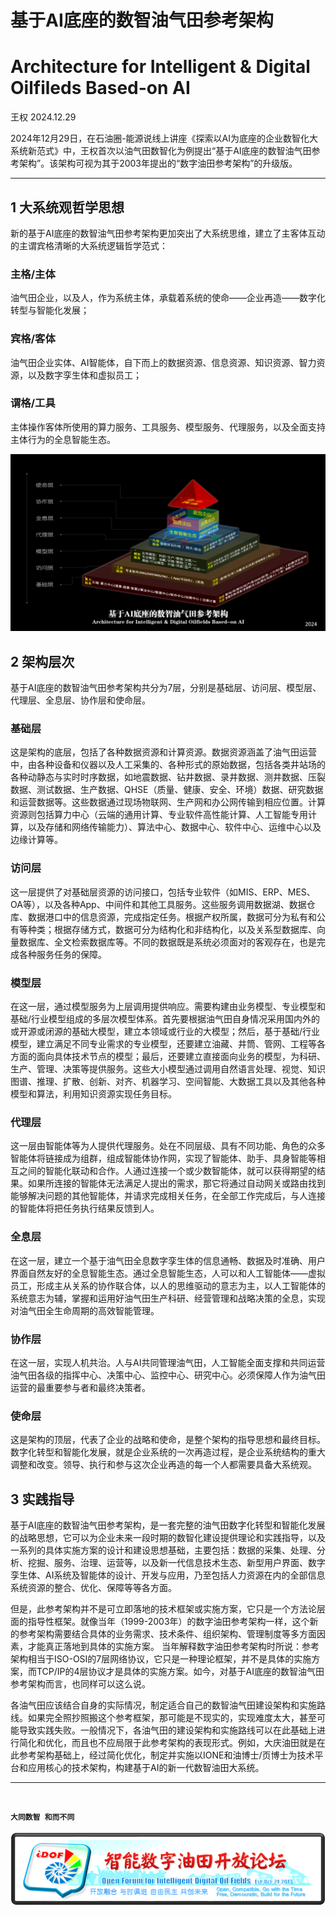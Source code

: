 # 基于AI底座的数智油气田参考架构
# Architecture for Intelligent & Digital Oilfileds Based-on AI

王权 2024.12.29

2024年12月29日，在石油圈-能源说线上讲座《探索以AI为底座的企业数智化大系统新范式》中，王权首次以油气田数智化为例提出“基于AI底座的数智油气田参考架构”。该架构可视为其于2003年提出的“数字油田参考架构”的升级版。

----------


## 1 大系统观哲学思想
新的基于AI底座的数智油气田参考架构更加突出了大系统思维，建立了主客体互动的主谓宾格清晰的大系统逻辑哲学范式：
### 主格/主体
油气田企业，以及人，作为系统主体，承载着系统的使命——企业再造——数字化转型与智能化发展；
### 宾格/客体
油气田企业实体、AI智能体，自下而上的数据资源、信息资源、知识资源、智力资源，以及数字孪生体和虚拟员工；
### 谓格/工具
主体操作客体所使用的算力服务、工具服务、模型服务、代理服务，以及全面支持主体行为的全息智能生态。

<img alt="AIDOBAI Pic" src="AIDOBAI.png">


## 2 架构层次
基于AI底座的数智油气田参考架构共分为7层，分别是基础层、访问层、模型层、代理层、全息层、协作层和使命层。

### 基础层
这是架构的底层，包括了各种数据资源和计算资源。数据资源涵盖了油气田运营中，由各种设备和仪器以及人工采集的、各种形式的原始数据，包括各类井站场的各种动静态与实时时序数据，如地震数据、钻井数据、录井数据、测井数据、压裂数据、测试数据、生产数据、QHSE（质量、健康、安全、环境）数据、研究数据和运营数据等。这些数据通过现场物联网、生产网和办公网传输到相应位置。计算资源则包括算力中心（云端的通用计算、专业软件高性能计算、人工智能专用计算，以及存储和网络传输能力）、算法中心、数据中心、软件中心、运维中心以及边缘计算等。

### 访问层
这一层提供了对基础层资源的访问接口，包括专业软件（如MIS、ERP、MES、OA等），以及各种App、中间件和其他工具服务。这些服务调用数据湖、数据仓库、数据港口中的信息资源，完成指定任务。根据产权所属，数据可分为私有和公有等种类；根据存储方式，数据可分为结构化和非结构化，以及关系型数据库、向量数据库、全文检索数据库等。不同的数据既是系统必须面对的客观存在，也是完成各种服务任务的保障。

### 模型层
在这一层，通过模型服务为上层调用提供响应。需要构建由业务模型、专业模型和基础/行业模型组成的多层次模型体系。首先要根据油气田自身情况采用国内外的或开源或闭源的基础大模型，建立本领域或行业的大模型；然后，基于基础/行业模型，建立满足不同专业需求的专业模型，还要建立油藏、井筒、管网、工程等各方面的面向具体技术节点的模型；最后，还要建立直接面向业务的模型，为科研、生产、管理、决策等提供服务。这些大小模型通过调用自然语言处理、视觉、知识图谱、推理、扩散、创新、对齐、机器学习、空间智能、大数据工具以及其他各种模型和算法，利用知识资源实现任务目标。

### 代理层
这一层由智能体等为人提供代理服务。处在不同层级、具有不同功能、角色的众多智能体将链接成为组群，组成智能体协作网，实现了智能体、助手、具身智能等相互之间的智能化联动和合作。人通过连接一个或少数智能体，就可以获得期望的结果。如果所连接的智能体无法满足人提出的需求，那它将通过自动网关或路由找到能够解决问题的其他智能体，并请求完成相关任务，在全部工作完成后，与人连接的智能体将把任务执行结果反馈到人。

### 全息层
在这一层，建立一个基于油气田全息数字孪生体的信息通畅、数据及时准确、用户界面自然友好的全息智能生态。通过全息智能生态，人可以和人工智能体——虚拟员工，形成主从关系的协作联合体，以人的思维驱动的意志为主，以人工智能体的系统意志为辅，掌握和运用好油气田生产科研、经营管理和战略决策的全息，实现对油气田全生命周期的高效智能管理。

### 协作层
在这一层，实现人机共治。人与AI共同管理油气田，人工智能全面支撑和共同运营油气田各级的指挥中心、决策中心、监控中心、研究中心。必须保障人作为油气田运营的最重要参与者和最终决策者。

### 使命层
这是架构的顶层，代表了企业的战略和使命，是整个架构的指导思想和最终目标。数字化转型和智能化发展，就是企业系统的一次再造过程，是企业系统结构的重大调整和改变。领导、执行和参与这次企业再造的每一个人都需要具备大系统观。

## 3 实践指导
基于AI底座的数智油气田参考架构，是一套完整的油气田数字化转型和智能化发展的战略思想，它可以为企业未来一段时期的数智化建设提供理论和实践指导，以及一系列的具体实施方案的设计和建设思想基础，主要包括：数据的采集、处理、分析、挖掘、服务、治理、运营等，以及新一代信息技术生态、新型用户界面、数字孪生体、AI系统及智能体的设计、开发与应用，乃至包括人力资源在内的全部信息系统资源的整合、优化、保障等等各方面。

但是，此参考架构并不是可立即落地的技术框架或实施方案，它只是一个方法论层面的指导性框架。就像当年（1999-2003年）的数字油田参考架构一样，这个新的参考架构需要结合具体的业务需求、技术条件、组织架构、管理制度等多方面因素，才能真正落地到具体的实施方案。 当年解释数字油田参考架构时所说：参考架构相当于ISO-OSI的7层网络协议，它只是一种理论框架，并不是具体的实施方案，而TCP/IP的4层协议才是具体的实施方案。如今，对基于AI底座的数智油气田参考架构而言，也同样可以这么说。

各油气田应该结合自身的实际情况，制定适合自己的数智油气田建设架构和实施路线。如果完全照抄照搬这个参考框架，那可能是不现实的，实现难度太大，甚至可能导致实践失败。一般情况下，各油气田的建设架构和实施路线可以在此基础上进行简化和优化，而且也不应局限于此参考架构的表现形式。例如，大庆油田就是在此参考架构基础上，经过简化优化，制定并实施以IONE和油博士/页博士为技术平台和应用核心的技术架构，构建基于AI的新一代数智油田大系统。

----------

<br>

**`大同数智 和而不同`**
<br><br>
<img alt="智能数字油田开放论坛logo" src="iDof_logo_banner.png">